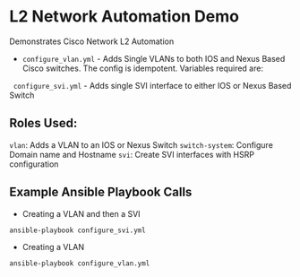 # L2 Network Automation Demo

Demonstrates Cisco Network L2 Automation

* ``configure_vlan.yml`` - Adds Single VLANs to both IOS and Nexus Based Cisco
  switches. The config is idempotent. Variables required are:

 `` configure_svi.yml`` - Adds single SVI interface to either IOS or Nexus Based
Switch

## Roles Used:

``vlan``: Adds a VLAN to an IOS or Nexus Switch
``switch-system``: Configure Domain name and Hostname
``svi``: Create SVI interfaces with HSRP configuration


## Example Ansible Playbook Calls

* Creating a VLAN and then a SVI

```
ansible-playbook configure_svi.yml
```

* Creating a VLAN

```
ansible-playbook configure_vlan.yml
```

